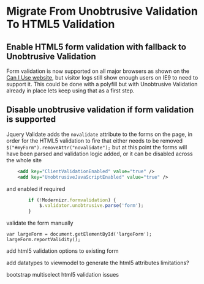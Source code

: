 ﻿---
Title: Migrate From Unobtrusive Validation To HTML5 Validation
Published: 2019-02-05
Tags: 
  - jQuery Validation
  - Unobtrusive Validation
  - Modernizr
  - HTML5 Form validation
---

# Migrate From Unobtrusive Validation To HTML5 Validation

## Enable HTML5 form validation with fallback to Unobtrusive Validation

Form validation is now supported on all major browsers as shown on the [Can I Use website](https://caniuse.com/#feat=form-validation), but visitor logs still show enough users on IE9 to need to support it. This could be done with a polyfill but with Unobtrusive Validation already in place lets keep using that as a first step. 

## Disable unobtrusive validation if form validation is supported
Jquery Validate adds the ```novalidate``` attribute to the forms on the page, in order for the HTML5 validation to fire that either needs to be removed ```$("#myForm").removeAttr("novalidate");``` but at this point the forms will have been parsed and validation logic added, or it can be disabled across the whole site
``` xml
    <add key="ClientValidationEnabled" value="true" />
    <add key="UnobtrusiveJavaScriptEnabled" value="true" />
```
and enabled if required 
``` javascript
        if (!Modernizr.formvalidation) {
            $.validator.unobtrusive.parse('form');
        }
```

validate the form manually
```
var largeForm = document.getElementById('largeForm');
largeForm.reportValidity();
```

add html5 validation options to existing form

add datatypes to viewmodel to generate the html5 attributes
limitations?

bootstrap multiselect html5 validation issues
